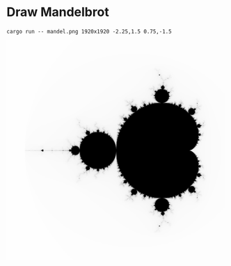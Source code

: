 # Draw Mandelbrot

```
cargo run -- mandel.png 1920x1920 -2.25,1.5 0.75,-1.5
```

![mandel](example.png)
